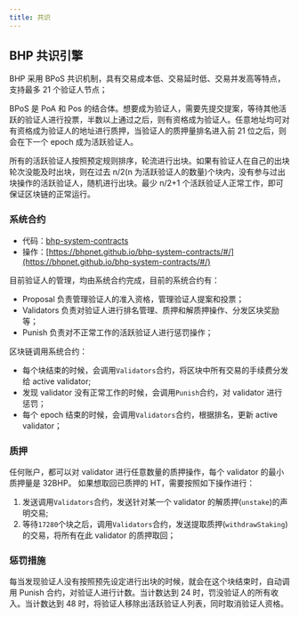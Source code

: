 ```yaml
---
title: 共识
---
```


## BHP 共识引擎

BHP 采用 BPoS 共识机制，具有交易成本低、交易延时低、交易并发高等特点，支持最多 21 个验证人节点；

BPoS 是 PoA 和 Pos 的结合体。想要成为验证人，需要先提交提案，等待其他活跃的验证人进行投票，半数以上通过之后，则有资格成为验证人。任意地址均可对有资格成为验证人的地址进行质押，当验证人的质押量排名进入前 21 位之后，则会在下一个 epoch 成为活跃验证人。

所有的活跃验证人按照预定规则排序，轮流进行出块。如果有验证人在自己的出块轮次没能及时出块，则在过去 n/2(n 为活跃验证人的数量)个块内，没有参与过出块操作的活跃验证人，随机进行出块。最少 n/2+1 个活跃验证人正常工作，即可保证区块链的正常运行。

### 系统合约

- 代码：[bhp-system-contracts](https://github.com/bhpnet/bhp-system-contracts)
- 操作：[https://bhpnet.github.io/bhp-system-contracts/#/](https://bhpnet.github.io/bhp-system-contracts/#/)

目前验证人的管理，均由系统合约完成，目前的系统合约有：

- Proposal 负责管理验证人的准入资格，管理验证人提案和投票；
- Validators 负责对验证人进行排名管理、质押和解质押操作、分发区块奖励等；
- Punish 负责对不正常工作的活跃验证人进行惩罚操作；

区块链调用系统合约：

- 每个块结束的时候，会调用`Validators`合约，将区块中所有交易的手续费分发给 active validator;
- 发现 validator 没有正常工作的时候，会调用`Punish`合约，对 validator 进行惩罚；
- 每个 epoch 结束的时候，会调用`Validators`合约，根据排名，更新 active validator；

### 质押

任何账户，都可以对 validator 进行任意数量的质押操作，每个 validator 的最小质押量是 32BHP。 如果想取回已质押的 HT，需要按照如下操作进行：

1. 发送调用`Validators`合约，发送针对某一个 validator 的解质押(`unstake`)的声明交易;
2. 等待`17280`个块之后，调用`Validators`合约，发送提取质押(`withdrawStaking`)的交易，将所有在此 validator 的质押取回；

### 惩罚措施

每当发现验证人没有按照预先设定进行出块的时候，就会在这个块结束时，自动调用 Punish 合约，对验证人进行计数。当计数达到 24 时，罚没验证人的所有收入。当计数达到 48 时，将验证人移除出活跃验证人列表，同时取消验证人资格。
